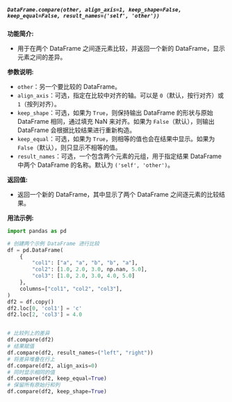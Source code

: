 ##### `DataFrame.compare(other, align_axis=1, keep_shape=False, keep_equal=False, result_names=('self', 'other'))`
**功能简介:**
- 用于在两个 DataFrame 之间逐元素比较，并返回一个新的 DataFrame，显示元素之间的差异。

**参数说明:**
- `other`：另一个要比较的 DataFrame。
- `align_axis`：可选，指定在比较中对齐的轴。可以是 `0`（默认，按行对齐）或 `1`（按列对齐）。
- `keep_shape`：可选，如果为 `True`，则保持输出 DataFrame 的形状与原始 DataFrame 相同，通过填充 NaN 来对齐。如果为 `False`（默认），则输出 DataFrame 会根据比较结果进行重新构造。
- `keep_equal`：可选，如果为 `True`，则相等的值也会在结果中显示。如果为 `False`（默认），则只显示不相等的值。
- `result_names`：可选，一个包含两个元素的元组，用于指定结果 DataFrame 中两个 DataFrame 的名称。默认为 `('self', 'other')`。

**返回值:**
- 返回一个新的 DataFrame，其中显示了两个 DataFrame 之间逐元素的比较结果。

**用法示例:**
```python
import pandas as pd

# 创建两个示例 DataFrame 进行比较
df = pd.DataFrame(
    {
        "col1": ["a", "a", "b", "b", "a"],
        "col2": [1.0, 2.0, 3.0, np.nan, 5.0],
        "col3": [1.0, 2.0, 3.0, 4.0, 5.0]
    },
    columns=["col1", "col2", "col3"],
)
df2 = df.copy()
df2.loc[0, 'col1'] = 'c'
df2.loc[2, 'col3'] = 4.0


# 比较列上的差异
df.compare(df2)
# 结果赋值
df.compare(df2, result_names=("left", "right"))
# 将差异堆叠在行上
df.compare(df2, align_axis=0)
# 同时显示相同的值
df.compare(df2, keep_equal=True)
# 保留所有原始行和列
df.compare(df2, keep_shape=True)

```

